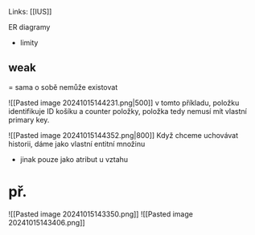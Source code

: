 Links: [[IUS]]

ER diagramy
- limity

## weak
= sama o sobě nemůže existovat

![[Pasted image 20241015144231.png|500]]
v tomto příkladu, položku identifikuje ID košíku a counter položky, položka tedy nemusí mít vlastní primary key.

![[Pasted image 20241015144352.png|800]]
Když chceme uchovávat historii, dáme jako vlastní entitní množinu
- jinak pouze jako atribut u vztahu
# př.
![[Pasted image 20241015143350.png]]
![[Pasted image 20241015143406.png]]